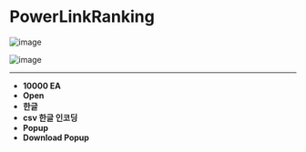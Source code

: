 # PowerLinkRanking

![image](https://user-images.githubusercontent.com/41619898/75845179-b01c6400-5e1b-11ea-8497-76099d395573.png)

![image](https://user-images.githubusercontent.com/41619898/75845236-d0e4b980-5e1b-11ea-9a68-b3ec12a9a24a.png)



---



- **10000 EA**
- **Open**
- **한글**
- **csv 한글 인코딩**
- **Popup**
- **Download Popup**